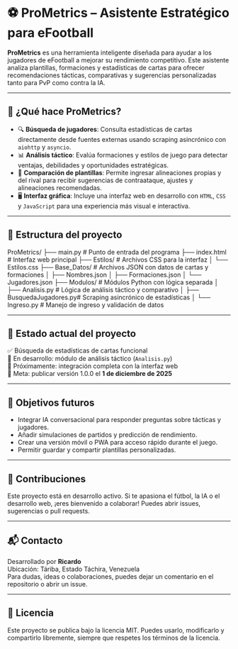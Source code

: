# ⚽ ProMetrics – Asistente Estratégico para eFootball

**ProMetrics** es una herramienta inteligente diseñada para ayudar a los jugadores de eFootball a mejorar su rendimiento competitivo. Este asistente analiza plantillas, formaciones y estadísticas de cartas para ofrecer recomendaciones tácticas, comparativas y sugerencias personalizadas tanto para PvP como contra la IA.

---

## 🧠 ¿Qué hace ProMetrics?

- 🔍 **Búsqueda de jugadores**: Consulta estadísticas de cartas directamente desde fuentes externas usando scraping asincrónico con `aiohttp` y `asyncio`.
- 📊 **Análisis táctico**: Evalúa formaciones y estilos de juego para detectar ventajas, debilidades y oportunidades estratégicas.
- 🧩 **Comparación de plantillas**: Permite ingresar alineaciones propias y del rival para recibir sugerencias de contraataque, ajustes y alineaciones recomendadas.
- 🖥️ **Interfaz gráfica**: Incluye una interfaz web en desarrollo con `HTML`, `CSS` y `JavaScript` para una experiencia más visual e interactiva.

---

## 📁 Estructura del proyecto

ProMetrics/ 
├── main.py # Punto de entrada del programa 
├── index.html # Interfaz web principal 
├── Estilos/ # Archivos CSS para la interfaz 
│ └── Estilos.css 
├── Base_Datos/ # Archivos JSON con datos de cartas y formaciones 
│ ├── Nombres.json 
│ ├── Formaciones.json 
│ └── Jugadores.json 
├── Modulos/ # Módulos Python con lógica separada 
│ ├── Analisis.py # Lógica de análisis táctico y comparativo 
│ ├── BusquedaJugadores.py# Scraping asincrónico de estadísticas 
│ └── Ingreso.py # Manejo de ingreso y validación de datos

---

## 🚀 Estado actual del proyecto

✅ Búsqueda de estadísticas de cartas funcional  
🔄 En desarrollo: módulo de análisis táctico (`Analisis.py`)  
🧪 Próximamente: integración completa con la interfaz web  
📅 Meta: publicar versión 1.0.0 el **1 de diciembre de 2025**

---

## 📌 Objetivos futuros

- Integrar IA conversacional para responder preguntas sobre tácticas y jugadores.
- Añadir simulaciones de partidos y predicción de rendimiento.
- Crear una versión móvil o PWA para acceso rápido durante el juego.
- Permitir guardar y compartir plantillas personalizadas.

---

## 🤝 Contribuciones

Este proyecto está en desarrollo activo. Si te apasiona el fútbol, la IA o el desarrollo web, ¡eres bienvenido a colaborar! Puedes abrir issues, sugerencias o pull requests.

---

## 📬 Contacto

Desarrollado por **Ricardo**  
Ubicación: Táriba, Estado Táchira, Venezuela  
Para dudas, ideas o colaboraciones, puedes dejar un comentario en el repositorio o abrir un issue.

---

## 🏁 Licencia

Este proyecto se publica bajo la licencia MIT. Puedes usarlo, modificarlo y compartirlo libremente, siempre que respetes los términos de la licencia.

